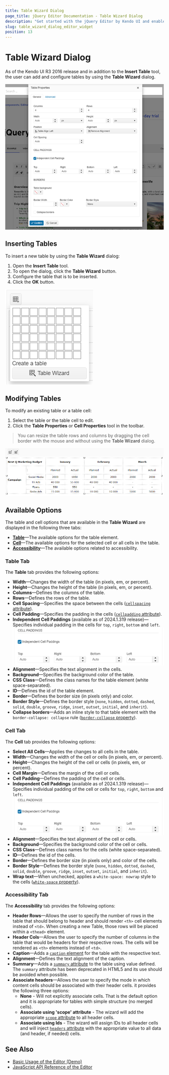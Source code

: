 ```yaml
---
title: Table Wizard Dialog
page_title: jQuery Editor Documentation - Table Wizard Dialog
description: "Get started with the jQuery Editor by Kendo UI and enable the user to add and configure HTML tables with the Table Wizard dialog."
slug: table_wizard_dialog_editor_widget
position: 13
---
```


# Table Wizard Dialog

As of the Kendo UI R3 2016 release and in addition to the **Insert Table** tool, the user can add and configure tables by using the **Table Wizard** dialog.

![Kendo UI for jQuery Editor Table Wizard](table-wizard.png)

## Inserting Tables

To insert a new table by using the **Table Wizard** dialog:

1. Open the **Insert Table** tool.
1. To open the dialog, click the **Table Wizard** button.
1. Configure the table that is to be inserted.
1. Click the **OK** button.

![Kendo UI for jQuery Editor Table Wizard Open](table-wizard-open.png)

## Modifying Tables

To modify an existing table or a table cell:

1. Select the table or the table cell to edit.
1. Click the **Table Properties** or **Cell Properties** tool in the toolbar.

> You can resize the table rows and columns by dragging the cell border with the mouse and without using the **Table Wizard** dialog.

![Kendo UI for jQuery Editor Table Wizard Edit](table-wizard-edit.png)

## Available Options

The table and cell options that are available in the **Table Wizard** are displayed in the following three tabs:

* [**Table**](#table-tab)&mdash;The available options for the table element.
* [**Cell**](#cell-tab)&mdash;The available options for the selected cell or all cells in the table.
* [**Accessibility**](#accessibility-tab)&mdash;The available options related to accessibility.

### Table Tab

The **Table** tab provides the following options:

* **Width**&mdash;Changes the width of the table (in pixels, em, or percent).
* **Height**&mdash;Changes the height of the table (in pixels, em, or percent).
* **Columns**&mdash;Defines the columns of the table.
* **Rows**&mdash;Defines the rows of the table.
* **Cell Spacing**&mdash;Specifies the space between the cells ([`cellspacing` attribute](http://www.w3schools.com/tags/att_table_cellspacing.asp)).
* **Cell Padding**&mdash;Specifies the padding in the cells ([`cellpadding` attribute](http://www.w3schools.com/tags/att_table_cellpadding.asp)).
* **Independent Cell Paddings** (available as of 2024.1.319 release)&mdash;Specifies individual padding in the cells for `top`, `right`, `bottom` and `left`.
![Independent Table Paddings](cell-paddings.png)
* **Alignment**&mdash;Specifies the text alignment in the cells.
* **Background**&mdash;Specifies the background color of the table.
* **CSS Class**&mdash;Defines the class names for the table element (white space-separated).
* **ID**&mdash;Defines the id of the table element.
* **Border**&mdash;Defines the border size (in pixels only) and color.
* **Border Style**&mdash;Defines the border style (`none`, `hidden`, `dotted`, `dashed`, `solid`, `double`, `groove`, `ridge`, `inset`, `outset`, `initial`, and `inherit`).
* **Collapse borders**&mdash;Adds an inline style to that table element with the `border-collapse: collapse` rule ([`border-collapse` property](http://www.w3schools.com/cssref/pr_border-collapse.asp)).

### Cell Tab

The **Cell** tab provides the following options:

* **Select All Cells**&mdash;Applies the changes to all cells in the table.
* **Width**&mdash;Changes the width of the cell or cells (in pixels, em, or percent).
* **Height**&mdash;Changes the height of the cell or cells (in pixels, em, or percent).
* **Cell Margin**&mdash;Defines the margin of the cell or cells.
* **Cell Padding**&mdash;Defines the padding of the cell or cells.
* **Independent Cell Paddings** (available as of 2024.1.319 release)&mdash;Specifies individual padding of the cell or cells for `top`, `right`, `bottom` and `left`.
![Independent Cell Paddings](cell-paddings.png)
* **Alignment**&mdash;Specifies the text alignment of the cell or cells.
* **Background**&mdash;Specifies the background color of the cell or cells.
* **CSS Class**&mdash;Defines class names for the cells (white space-separated).
* **ID**&mdash;Defines the id of the cells.
* **Border**&mdash;Defines the border size (in pixels only) and color of the cells.
* **Border Style**&mdash;Defines the border style (`none`, `hidden`, `dotted`, `dashed`, `solid`, `double`, `groove`, `ridge`, `inset`, `outset`, `initial`, and `inherit`).
* **Wrap text**&mdash;When unchecked, applies a `white-space: nowrap` style to the cells ([`white-space` property](http://www.w3schools.com/cssref/pr_text_white-space.asp)).

### Accessibility Tab

The **Accessibility** tab provides the following options:

* **Header Rows**&mdash;Allows the user to specify the number of rows in the table that should belong to header and should render `<th>` cell elements instead of `<td>`. When creating a new Table, those rows will be placed within a `<thead>` element.
* **Header Cols**&mdash;Allows the user to specify the number of columns in the table that would be headers for their respective rows. The cells will be rendered as `<th>` elements instead of `<td>`.
* **Caption**&mdash;Adds a [`caption` element](https://developer.mozilla.org/en-US/docs/Web/HTML/Element/caption) for the table with the respective text.
* **Alignment**&mdash;Defines the text alignment of the caption.
* **Summary**&mdash;Adds a [`summary` attribute](http://www.w3schools.com/tags/att_table_summary.asp) to the table using value defined. The `summary` attribute has been deprecated in HTML5 and its use should be avoided when possible.
* **Associate headers**&mdash;Allows the user to specify the mode in which content cells should be associated with their header cells. it provides the following three options:
    * **None** - Will not explicitly associate cells. That is the default option and it is appropriate for tables with simple structure (no merged cells).
    * **Associate using 'scope' attribute** - The wizard will add the appropriate [`scope` attribute](https://developer.mozilla.org/en-US/docs/Web/HTML/Element/th) to all header cells.
    * **Associate using Ids** - The wizard will assign IDs to all header cells and will inject [`headers` attribute](https://developer.mozilla.org/en-US/docs/Web/HTML/Element/td) with the appropriate value to all data (and header, if needed) cells.

## See Also

* [Basic Usage of the Editor (Demo)](https://demos.telerik.com/kendo-ui/editor/index)
* [JavaScript API Reference of the Editor](/api/javascript/ui/editor)
